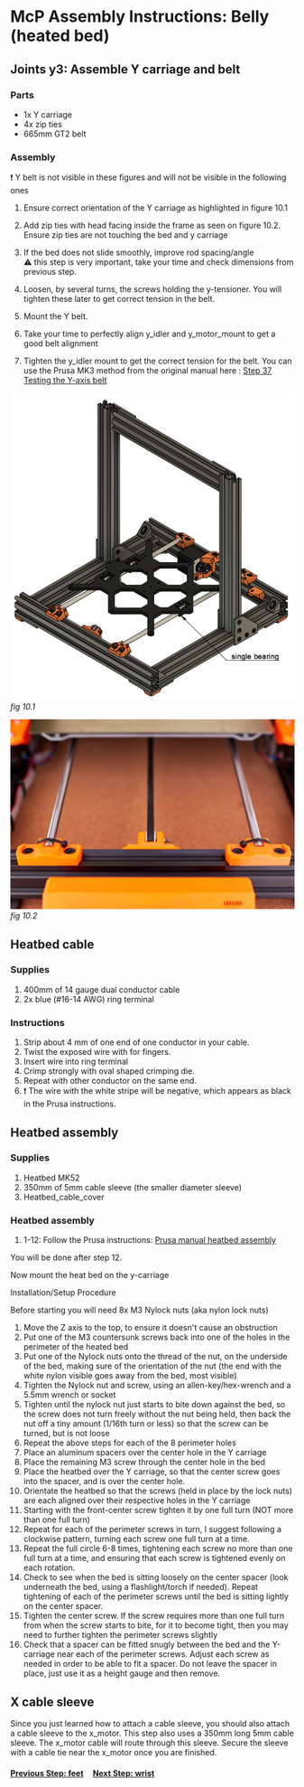 # McP Assembly Instructions: Belly (heated bed)


## Joints y3: Assemble Y carriage and belt

### Parts  

* 1x Y carriage
* 4x zip ties
* 665mm GT2 belt

### Assembly

:heavy_exclamation_mark: Y belt is not visible in these figures and will not be visible in the following ones


1. Ensure correct orientation of the Y carriage as highlighted in figure 10.1

1. Add zip ties with head facing inside the frame as seen on figure 10.2. Ensure zip ties are not touching the bed and y carriage
1. If the bed does not slide smoothly, improve rod spacing/angle<br>
   :warning: this step is very important, take your time and check dimensions from previous step.
1. Loosen, by several turns, the screws holding the y-tensioner.  You will tighten these later to get correct tension in the belt.
1. Mount the Y belt.
1. Take your time to perfectly align y_idler and y_motor_mount to get a good belt alignment
1. Tighten the y_idler mount to get the correct tension for the belt. You can use the Prusa MK3 method from the original manual here : [Step 37 Testing the Y-axis belt](http://manual.prusa3d.com/Guide/2.+Y-axis+assembly/507?lang=en#s8300)




![](img/fig10.1.jpg)\
*fig 10.1*

![](img/fig10.2.jpg)\
*fig 10.2*


## Heatbed cable

### Supplies

1. 400mm of 14 gauge dual conductor cable
1. 2x blue (#16-14 AWG) ring terminal

### Instructions

1. Strip about 4 mm of one end of one conductor in your cable.
1. Twist the exposed wire with for fingers.
1. Insert wire into ring terminal
1. Crimp strongly with oval shaped crimping die.
1. Repeat with other conductor on the same end.
1. :heavy_exclamation_mark: The wire with the white stripe will be negative, which appears as black in the Prusa instructions.


## Heatbed assembly

### Supplies

1. Heatbed MK52
1. 350mm of 5mm cable sleeve (the smaller diameter sleeve)
1. Heatbed_cable_cover

### Heatbed assembly

1. 1-12: Follow the Prusa instructions: [Prusa manual heatbed assembly](https://manual.prusa3d.com/Guide/7.+Heatbed++&+PSU+assembly+(textile+sleeve)/589?lang=en)

You will be done after step 12. 

Now mount the heat bed on the y-carriage

Installation/Setup Procedure

Before starting you will need 8x M3 Nylock nuts (aka nylon lock nuts)

1. Move the Z axis to the top, to ensure it doesn't cause an obstruction
1. Put one of the M3 countersunk screws back into one of the holes in the perimeter of the heated bed
1. Put one of the Nylock nuts onto the thread of the nut, on the underside of the bed, making sure of the orientation of the nut (the end with the white nylon visible goes away from the bed, most visible)
1.  Tighten the Nylock nut and screw, using an allen-key/hex-wrench and a 5.5mm wrench or socket
1.    Tighten until the nylock nut just starts to bite down against the bed, so the screw does not turn freely without the nut being held, then back the nut off a tiny amount (1/16th turn or less) so that the screw can be turned, but is not loose
1.   Repeat the above steps for each of the 8 perimeter holes
1.   Place an aluminum spacers over the center hole in the Y carriage
1.   Place the remaining M3 screw through the center hole in the bed
1.  Place the heatbed over the Y carriage, so that the center screw goes into the spacer, and is over the center hole.
1.  Orientate the heatbed so that the screws (held in place by the lock nuts) are each aligned over their respective holes in the Y carriage
1.   Starting with the front-center screw tighten it by one full turn (NOT more than one full turn)
1.   Repeat for each of the perimeter screws in turn, I suggest following a clockwise pattern, turning each screw one full turn at a time.
1.    Repeat the full circle 6-8 times, tightening each screw no more than one full turn at a time, and ensuring that each screw is tightened evenly on each rotation.
1.   Check to see when the bed is sitting loosely on the center spacer (look underneath the bed, using a flashlight/torch if needed). Repeat tightening of each of the perimeter screws until the bed is sitting lightly on the center spacer.
1.   Tighten the center screw. If the screw requires more than one full turn from when the screw starts to bite, for it to become tight, then you may need to further tighten the perimeter screws slightly
1.   Check that a spacer can be fitted snugly between the bed and the Y-carriage near each of the perimeter screws. Adjust each screw as needed in order to be able to fit a spacer. Do not leave the spacer in place, just use it as a height gauge and then remove.
 
## X cable sleeve

Since you just learned how to attach a cable sleeve, you should also attach a cable sleeve to the x_motor.  This step also uses a 350mm long 5mm cable sleeve.  The x_motor cable will route through this sleeve.  Secure the sleeve with a cable tie near the x_motor once you are finished.


#### [Previous Step: feet](feet.md) &nbsp;&nbsp;&nbsp; [Next Step: wrist](wrist.md)
